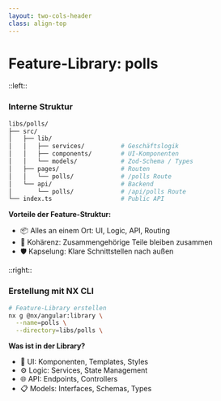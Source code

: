 ```yaml
---
layout: two-cols-header
class: align-top
---
```


# Feature-Library: polls

::left::

### Interne Struktur

<div class="mr-6 "> 

```bash
libs/polls/
├── src/
│   ├── lib/
│   │   ├── services/          # Geschäftslogik
│   │   ├── components/        # UI-Komponenten
│   │   └── models/            # Zod-Schema / Types
│   ├── pages/                 # Routen
│   │   └── polls/             # /polls Route
│   └── api/                   # Backend
│       └── polls/             # /api/polls Route
└── index.ts                   # Public API
```

</div>

**Vorteile der Feature-Struktur:**
- 📦 Alles an einem Ort: UI, Logic, API, Routing
- 🔄 Kohärenz: Zusammengehörige Teile bleiben zusammen
- 🛡️ Kapselung: Klare Schnittstellen nach außen

::right::

### Erstellung mit NX CLI

```bash
# Feature-Library erstellen
nx g @nx/angular:library \
  --name=polls \
  --directory=libs/polls \

```

**Was ist in der Library?**
- 🎨 UI: Komponenten, Templates, Styles
- ⚙️ Logic: Services, State Management
- 🌐 API: Endpoints, Controllers
- 📋 Models: Interfaces, Schemas, Types
